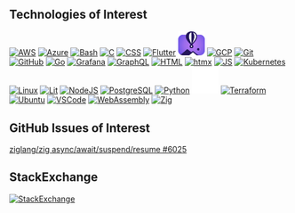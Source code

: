 

## Technologies of Interest
[![AWS](https://skillicons.dev/icons?i=aws "AWS")](https://docs.aws.amazon.com/general/latest/gr/Welcome.html)
[![Azure](https://skillicons.dev/icons?i=azure "Azure")]([https://docs.aws.amazon.com/general/latest/gr/Welcome.html](https://learn.microsoft.com/en-us/azure/?product=popular))
[![Bash](https://skillicons.dev/icons?i=bash "Bash")](https://www.gnu.org/software/bash/manual/bash.html)
[![C](https://skillicons.dev/icons?i=c "C")](https://www.gnu.org/software/gnu-c-manual/gnu-c-manual.html)
[![CSS](https://skillicons.dev/icons?i=css "CSS")](https://developer.mozilla.org/en-US/docs/Web/CSS/Reference)
[![Flutter](https://skillicons.dev/icons?i=flutter "Flutter")](https://docs.flutter.dev/)
[<img src="images/flyio.png" alt="Fly.io" title="Fly.io" width="48">](https://fly.io/docs/)
[![GCP](https://skillicons.dev/icons?i=gcp "GCP")](https://cloud.google.com/docs/)
[![Git](https://skillicons.dev/icons?i=git "Git")](https://git-scm.com/docs)
[![GitHub](https://skillicons.dev/icons?i=github "GitHub")](https://docs.github.com)
[![Go](https://skillicons.dev/icons?i=go "Go")](https://go.dev/doc/)
[![Grafana](https://skillicons.dev/icons?i=grafana "Grafana")](https://grafana.com/docs/)
[![GraphQL](https://skillicons.dev/icons?i=graphql "GraphQL")](https://graphql.org/learn/)
[![HTML](https://skillicons.dev/icons?i=html "HTML")](https://developer.mozilla.org/en-US/docs/Web/HTML)
[![htmx](https://skillicons.dev/icons?i=htmx "htmx")](https://htmx.org/)
[![JS](https://skillicons.dev/icons?i=js "JS")](https://developer.mozilla.org/en-US/docs/Web/JavaScript/Reference)
[![Kubernetes](https://skillicons.dev/icons?i=kubernetes "Kubernetes")](https://kubernetes.io/docs/reference/)
[![Linux](https://skillicons.dev/icons?i=linux "Linux")](https://www.kernel.org/doc/html/latest/)
[![Lit](https://skillicons.dev/icons?i=lit "Lit")](https://lit.dev/learn/)
[![NodeJS](https://skillicons.dev/icons?i=nodejs "NodeJS")](https://nodejs.org)
[![PostgreSQL](https://skillicons.dev/icons?i=postgres "PostgreSQL")](https://www.postgresql.org/docs/)
[![Python](https://skillicons.dev/icons?i=py "Python")](https://www.python.org/doc)
[<img src="images/raylib_logo_animation.gif" alt="raylib" title="raylib" width="48">](https://github.com/raysan5/raylib)
[![Terraform](https://skillicons.dev/icons?i=terraform "Terraform")](https://developer.hashicorp.com/terraform/docs)
[![Ubuntu](https://skillicons.dev/icons?i=ubuntu "Ubuntu")](https://docs.ubuntu.com/)
[![VSCode](https://skillicons.dev/icons?i=vscode "VSCode")](https://code.visualstudio.com/Docs)
[![WebAssembly](https://skillicons.dev/icons?i=wasm "WebAssembly")](https://developer.mozilla.org/en-US/docs/WebAssembly)
[![Zig](https://skillicons.dev/icons?i=zig "Zig")](https://ziglang.org/documentation/master/)

## GitHub Issues of Interest 
[ziglang/zig async/await/suspend/resume #6025](https://github.com/ziglang/zig/issues/6025)

## StackExchange
[![StackExchange](https://stackexchange.com/users/flair/102683.png "Profile for Michael Jackson on Stack Exchange, a network of free, community-driven Q&amp;A sites")](https://stackexchange.com/users/102683)
